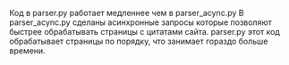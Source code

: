Код в parser.py работает медленнее чем в parser_acync.py
В parser_acync.py сделаны асинхронные запросы которые позволяют быстрее обрабатывать страницы с цитатами сайта.
parser.py этот код обрабатывает страницы по порядку, что занимает гораздо больше времени.
